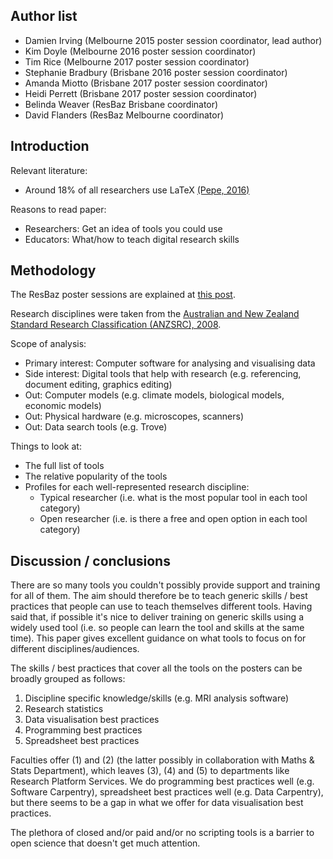 ## Author list

* Damien Irving (Melbourne 2015 poster session coordinator, lead author)  
* Kim Doyle (Melbourne 2016 poster session coordinator)  
* Tim Rice (Melbourne 2017 poster session coordinator)  
* Stephanie Bradbury (Brisbane 2016 poster session coordinator)  
* Amanda Miotto (Brisbane 2017 poster session coordinator)  
* Heidi Perrett (Brisbane 2017 poster session coordinator)  
* Belinda Weaver (ResBaz Brisbane coordinator)  
* David Flanders (ResBaz Melbourne coordinator)  

## Introduction

Relevant literature:  
* Around 18% of all researchers use LaTeX [(Pepe, 2016)](https://www.authorea.com/users/3/articles/107393-how-many-scholarly-articles-are-written-in-latex/_show_article)  

Reasons to read paper:  
* Researchers: Get an idea of tools you could use
* Educators: What/how to teach digital research skills


## Methodology

The ResBaz poster sessions are explained at [this post](http://melbourne.resbaz.edu.au/post/108054124634/the-resbaz-poster-session-with-a-difference).

Research disciplines were taken from the [Australian and New Zealand Standard Research Classification (ANZSRC), 2008](http://www.abs.gov.au/ausstats/abs@.nsf/Products/6BB427AB9696C225CA2574180004463E?opendocument).

Scope of analysis:  
* Primary interest: Computer software for analysing and visualising data 
* Side interest: Digital tools that help with research (e.g. referencing, document editing, graphics editing) 
* Out: Computer models (e.g. climate models, biological models, economic models)
* Out: Physical hardware (e.g. microscopes, scanners)
* Out: Data search tools (e.g. Trove)

Things to look at:
* The full list of tools
* The relative popularity of the tools
* Profiles for each well-represented research discipline:
  * Typical researcher (i.e. what is the most popular tool in each tool category)
  * Open researcher (i.e. is there a free and open option in each tool category)  

## Discussion / conclusions

There are so many tools you couldn't possibly provide support and training for all of them.
The aim should therefore be to teach generic skills / best practices that people can use to teach themselves different tools.
Having said that, if possible it's nice to deliver training on generic skills using a widely used tool
(i.e. so people can learn the tool and skills at the same time).
This paper gives excellent guidance on what tools to focus on for different disciplines/audiences.

The skills / best practices that cover all the tools on the posters can be broadly grouped as follows:
1. Discipline specific knowledge/skills (e.g. MRI analysis software)
2. Research statistics
3. Data visualisation best practices
4. Programming best practices
5. Spreadsheet best practices

Faculties offer (1) and (2) (the latter possibly in collaboration with Maths & Stats Department),
which leaves (3), (4) and (5) to departments like Research Platform Services.
We do programming best practices well (e.g. Software Carpentry),
spreadsheet best practices well (e.g. Data Carpentry),
but there seems to be a gap in what we offer for data visualisation best practices.

The plethora of closed and/or paid and/or no scripting tools is a barrier to open science that doesn't get much attention.
